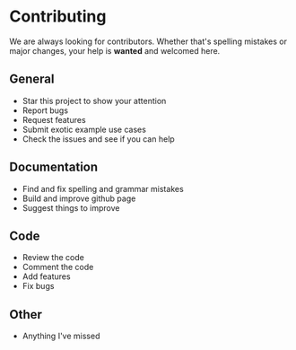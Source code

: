 # Contributing

We are always looking for contributors. Whether that's spelling mistakes or major changes, your help is **wanted** and welcomed here.

## General

* Star this project to show your attention
* Report bugs
* Request features
* Submit exotic example use cases
* Check the issues and see if you can help

## Documentation

* Find and fix spelling and grammar mistakes
* Build and improve github page
* Suggest things to improve

## Code

* Review the code
* Comment the code
* Add features
* Fix bugs

## Other

* Anything I've missed
